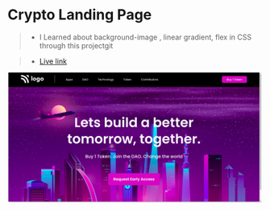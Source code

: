 # Crypto Landing Page

> - I Learned about background-image , linear gradient, flex in CSS through this projectgit

> - [Live link](https://crypto-landing-page-p5.netlify.app/)

![Snap-shot](assets/Screenshot%20from%202022-08-06%2008-22-10.png)